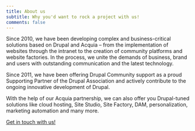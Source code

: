 ```yaml
---
title: About us
subtitle: Why you'd want to rock a project with us!
comments: false
---
```


Since 2010, we have been developing complex and business-critical solutions based on Drupal and Acquia – from the implementation of websites through the intranet to the creation of community platforms and website factories. In the process, we unite the demands of business, brand and users with outstanding communication and the latest technology.

Since 2011, we have been offering Drupal Community support as a proud Supporting Partner of the Drupal Association and actively contribute to the ongoing innovative development of Drupal.

With the help of our Acquia partnership, we can also offer you Drupal-tuned solutions like cloud hosting, Site Studio, Site Factory, DAM, personalization, marketing automation and many more.

[Get in touch with us!](https://www.merkle.com/dach/en/contact)